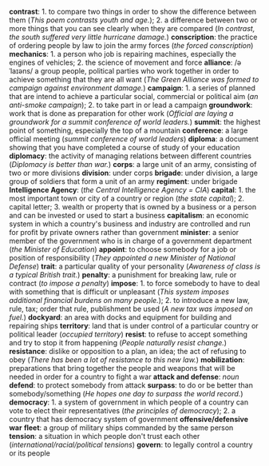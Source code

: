 **contrast**: 1. to compare two things in order to show the difference between them (*This poem contrasts youth and age.*); 2. a difference between two or more things that you can see clearly when they are compared (*In contrast, the south suffered very little hurricane damage.*)
**conscription**: the practice of ordering people by law to join the army forces (*the forced conscription*)
**mechanics**: 1. a person who job is repairing machines, especially the engines of vehicles; 2. the science of movement and force
**alliance**: /əˈlaɪəns/ a group people, political parties who work together in order to achieve something that they are all want (*The Green Alliance was formed to campaign against environment damage.*)
**campaign**: 1. a series of planned that are intend to achieve a particular social, commercial or political aim (*an anti-smoke campaign*); 2. to take part in or lead a campaign
**groundwork**: work that is done as preparation for other work (*Official are laying a groundwork for a summit conference of world leaders.*)
**summit**: the highest point of something, especially the top of a mountain
**conference**: a large official meeting (*summit conference of world leaders*)
**diploma**: a document showing that you have completed a course of study of your education
**diplomacy**: the activity of managing relations between different countries (*Diplomacy is better than war.*)
**corps**: a large unit of an army, consisting of two or more divisions
**division**: under corps
**brigade**: under division, a large group of soldiers that form a unit of an army
**regiment**: under brigade
**Intelligence Agency**: (*the Central Intelligence Agency = CIA*)
**capital**: 1. the most important town or city of a country or region (*the state capital*); 2. capital letter; 3. wealth or property that is owned by a business or a person and can be invested or used to start a business
**capitalism**: an economic system in which a country's business and industry are controlled and run for profit by private owners rather than government
**minister**: a senior member of the government who is in charge of a government department (*the Minister of Education*)
**appoint**: to choose somebody for a job or position of responsibility (*They appointed a new Minister of National Defense*)
**trait**: a particular quality of your personality (*Awareness of class is a typical British trait.*)
**penalty**: a punishment for breaking law, rule or contract (*to impose a penalty*)
**impose**: 1. to force somebody to have to deal with something that is difficult or unpleasant (*This system imposes additional financial burdens on many people.*); 2. to introduce a new law, rule, tax; order that rule, publishment be used (*A new tax was imposed on fuel.*)
**dockyard**: an area with docks and equipment for building and repairing ships
**territory**: land that is under control of a particular country or political leader (*occupied territory*)
**resist**: to refuse to accept something and try to stop it from happening (*People naturally resist change.*)
**resistance**: dislike or opposition to a plan, an idea; the act of refusing to obey (*There has been a lot of resistance to this new law.*)
**mobilization**: preparations that bring together the people and weapons that will be needed in order for a country to fight a war
**attack and defense**: *noun*
**defend**: to protect somebody from attack
**surpass**: to do or be better than somebody/something (*He hopes one day to surpass the world record.*)
**democracy**: 1. a system of government in which people of a country can vote to elect their representatives (*the principles of democracy*); 2. a country that has democracy system of government
**offensive/defensive war**
**fleet**: a group of military ships commanded by the same person
**tension**: a situation in which people don't trust each other (*international/racial/political tensions*)
**govern**: to legally control a country or its people
